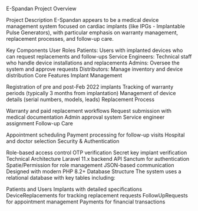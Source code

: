 E-Spandan Project Overview

Project Description
E-Spandan appears to be a medical device management system focused on cardiac implants (like IPGs - Implantable Pulse Generators), with particular emphasis on warranty management, replacement processes, and follow-up care.

Key Components
User Roles
Patients: Users with implanted devices who can request replacements and follow-ups
Service Engineers: Technical staff who handle device installations and replacements
Admins: Oversee the system and approve requests
Distributors: Manage inventory and device distribution
Core Features
Implant Management

Registration of pre and post-Feb 2022 implants
Tracking of warranty periods (typically 3 months from implantation)
Management of device details (serial numbers, models, leads)
Replacement Process

Warranty and paid replacement workflows
Request submission with medical documentation
Admin approval system
Service engineer assignment
Follow-up Care

Appointment scheduling
Payment processing for follow-up visits
Hospital and doctor selection
Security & Authentication

Role-based access control
OTP verification
Secret key implant verification
Technical Architecture
Laravel 11.x backend API
Sanctum for authentication
Spatie/Permission for role management
JSON-based communication
Designed with modern PHP 8.2+
Database Structure
The system uses a relational database with key tables including:

Patients and Users
Implants with detailed specifications
DeviceReplacements for tracking replacement requests
FollowUpRequests for appointment management
Payments for financial transactions